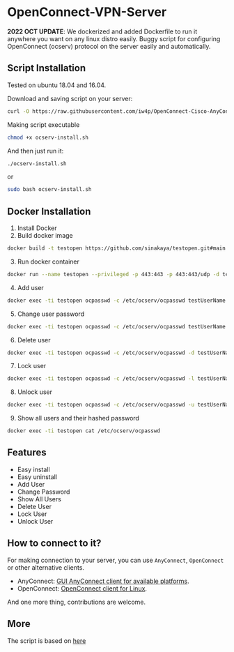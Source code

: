 # OpenConnect-VPN-Server
**2022 OCT UPDATE**: We dockerized and added Dockerfile to run it anywhere you want on any linux distro easily.
Buggy script for configuring OpenConnect (ocserv) protocol on the server easily and automatically.
## Script Installation
Tested on ubuntu 18.04 and 16.04.

Download and saving script on your server:
```bash
curl -O https://raw.githubusercontent.com/iw4p/OpenConnect-Cisco-AnyConnect-VPN-Server-OneKey-ocserv/master/ocserv-install.sh
```

Making script executable
```bash
chmod +x ocserv-install.sh
```

And then just run it:
```sh
./ocserv-install.sh
``` 
or
```sh
sudo bash ocserv-install.sh
``` 

## Docker Installation
1. Install Docker
2. Build docker image
```bash
docker build -t testopen https://github.com/sinakaya/testopen.git#main
```

3. Run docker container
```bash
docker run --name testopen --privileged -p 443:443 -p 443:443/udp -d testopen
```

4. Add user
```bash
docker exec -ti testopen ocpasswd -c /etc/ocserv/ocpasswd testUserName
```

5. Change user password
```bash
docker exec -ti testopen ocpasswd -c /etc/ocserv/ocpasswd testUserName
```

6. Delete user
```bash
docker exec -ti testopen ocpasswd -c /etc/ocserv/ocpasswd -d testUserName
```

7. Lock user
```bash
docker exec -ti testopen ocpasswd -c /etc/ocserv/ocpasswd -l testUserName
```

8. Unlock user
```bash
docker exec -ti testopen ocpasswd -c /etc/ocserv/ocpasswd -u testUserName
```

9. Show all users and their hashed password
```bash
docker exec -ti testopen cat /etc/ocserv/ocpasswd
```

## Features
- Easy install
- Easy uninstall
- Add User
- Change Password
- Show All Users
- Delete User
- Lock User
- Unlock User

## How to connect to it?
For making connection to your server, you can use `AnyConnect`, `OpenConnect` or other alternative clients.

- AnyConnect: [GUI AnyConnect client for available platforms](https://it.umn.edu/vpn-downloads-guides).
- OpenConnect: [OpenConnect client for Linux](https://computingforgeeks.com/how-to-connect-to-vpn-server-with-openconnect-ssl-vpn-client-on-linux/).

And one more thing, contributions are welcome.

## More
The script is based on [here](https://ocserv.gitlab.io/www/recipes-ocserv-configuration-basic.html)
